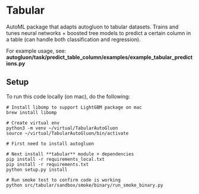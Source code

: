 # Tabular

AutoML package that adapts autogluon to tabular datasets. Trains and tunes neural networks + boosted tree models to predict a certain column in a table (can handle both classification and regression).

For example usage, see:  **autogluon/task/predict_table_column/examples/example_tabular_predictions.py**


## Setup

To run this code locally (on mac), do the following:

```
# Install libomp to support LightGBM package on mac
brew install libomp

# Create virtual env 
python3 -m venv ~/virtual/TabularAutoGluon
source ~/virtual/TabularAutoGluon/bin/activate

# First need to install autogluon 

# Next install **tabular** module + dependencies
pip install -r requirements_local.txt
pip install -r requirements.txt
python setup.py install

# Run smoke test to confirm code is working
python src/tabular/sandbox/smoke/binary/run_smoke_binary.py

